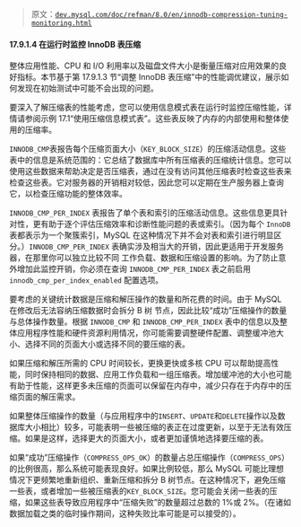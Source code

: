 > 原文：[`dev.mysql.com/doc/refman/8.0/en/innodb-compression-tuning-monitoring.html`](https://dev.mysql.com/doc/refman/8.0/en/innodb-compression-tuning-monitoring.html)

#### 17.9.1.4 在运行时监控 InnoDB 表压缩

整体应用性能、CPU 和 I/O 利用率以及磁盘文件大小是衡量压缩对应用效果的良好指标。本节基于第 17.9.1.3 节“调整 InnoDB 表压缩”中的性能调优建议，展示如何发现在初始测试中可能不会出现的问题。

要深入了解压缩表的性能考虑，您可以使用信息模式表在运行时监控压缩性能，详情请参阅示例 17.1“使用压缩信息模式表”。这些表反映了内存的内部使用和整体使用的压缩率。

`INNODB_CMP`表报告每个压缩页面大小（`KEY_BLOCK_SIZE`）的压缩活动信息。这些表中的信息是系统范围的：它总结了数据库中所有压缩表的压缩统计信息。您可以使用这些数据来帮助决定是否压缩表，通过在没有访问其他压缩表时检查这些表来检查这些表。它对服务器的开销相对较低，因此您可以定期在生产服务器上查询它，以检查压缩功能的整体效率。

`INNODB_CMP_PER_INDEX` 表报告了单个表和索引的压缩活动信息。这些信息更具针对性，更有助于逐个评估压缩效率和诊断性能问题的表或索引。（因为每个 `InnoDB` 表都表示为一个聚簇索引，MySQL 在这种情况下并不会对表和索引进行明显区分。）`INNODB_CMP_PER_INDEX` 表确实涉及相当大的开销，因此更适用于开发服务器，在那里你可以独立比较不同 工作负载、数据和压缩设置的影响。为了防止意外增加此监控开销，你必须在查询 `INNODB_CMP_PER_INDEX` 表之前启用 `innodb_cmp_per_index_enabled` 配置选项。

要考虑的关键统计数据是压缩和解压操作的数量和所花费的时间。由于 MySQL 在修改后无法容纳压缩数据时会拆分 B 树 节点，因此比较“成功”压缩操作的数量与总体操作数量。根据 `INNODB_CMP` 和 `INNODB_CMP_PER_INDEX` 表中的信息以及整体应用程序性能和硬件资源利用情况，你可能需要调整硬件配置、调整缓冲池大小、选择不同的页面大小或选择不同的要压缩的表。

如果压缩和解压所需的 CPU 时间较长，更换更快或多核 CPU 可以帮助提高性能，同时保持相同的数据、应用工作负载和一组压缩表。增加缓冲池的大小也可能有助于性能，这样更多未压缩的页面可以保留在内存中，减少只存在于内存中的压缩页面的解压需求。

如果整体压缩操作的数量（与应用程序中的`INSERT`、`UPDATE`和`DELETE`操作以及数据库大小相比）较多，可能表明一些被压缩的表正在过度更新，以至于无法有效压缩。如果是这样，选择更大的页面大小，或者更加谨慎地选择要压缩的表。

如果“成功”压缩操作（`COMPRESS_OPS_OK`）的数量占总压缩操作（`COMPRESS_OPS`）的比例很高，那么系统可能表现良好。如果比例较低，那么 MySQL 可能比理想情况下更频繁地重新组织、重新压缩和拆分 B 树节点。在这种情况下，避免压缩一些表，或者增加一些被压缩表的`KEY_BLOCK_SIZE`。您可能会关闭一些表的压缩，如果这些表导致应用程序中“压缩失败”的数量超过总数的 1%或 2%。（在诸如数据加载之类的临时操作期间，这种失败比率可能是可以接受的）。
